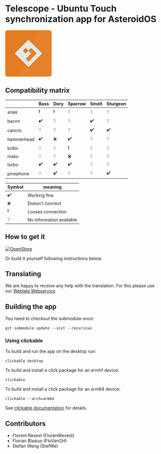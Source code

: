 # Telescope - Ubuntu Touch synchronization app for AsteroidOS

<img src="assets/icon.png" width="150" />

## Compatibility matrix

|               | Bass | Dory | Sparrow | Smelt | Sturgeon |
| ------------- | ---- | ---- | ------- | ----- | -------- |
| arale         | ❗     | ❗    | ❔       | ❔     | ❔        |
| bacon         | ✔️    | ❔    | ❔       | ✔️    | ❔        |
| cancro        | ❔    | ❔    | ❔       | ✔️    | ✔️        |
| hammerhead    | ✔️    | ❌    | ✔️      | ❔     | ❔        |
| krillin       | ❔    | ❔    | ❗       | ❔     | ❔        |
| mako          | ❔    | ❔    | ❌       | ❔     | ❔        |
| turbo         | ✔️    | ✔️    | ✔️       | ❔     | ❔        |
| pinephone     | ❔    | ✔️    | ❔       | ❔     | ✔️        |


| Symbol | meaning                  |
| ------ | ------------------------ |
|  ✔️     | Working fine             |
|  ❌     | Doesn't connect          |
|  ❗     | Looses connection        |
|  ❔     | No information available |

## How to get it

[![OpenStore](https://open-store.io/badges/en_US.png)](https://open-store.io/app/telescope.asteroidos)

Or build it yourself following instructions below.

## Translating

We are happy to receive any help with the translation. For this please use our [Weblate Webservice](https://hosted.weblate.org/projects/asteroidos/telescope/)

## Building the app

You need to checkout the submodule once:

    git submodule update --init --recursive

### Using clickable
To build and run the app on the desktop run:

```
clickable desktop
```
To build and install a click package for an armhf device:

```
clickable
```
To build and install a click package for an arm64 device:

```
clickable --arch=arm64
```

See [clickable documentation](http://clickable.bhdouglass.com/en/latest/) for details.


## Contributors

- Florent Revest (FlorentRevest)
- Florian Blasius (FloVanGH)
- Stefan Weng (StefWe)
